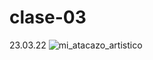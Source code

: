 # clase-03
23.03.22
![mi_atacazo_artistico](https://user-images.githubusercontent.com/86998375/159742031-d4408af7-6e50-43a4-ba9f-ddeb3769ae62.jpg)
